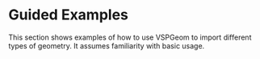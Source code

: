 # Guided Examples

This section shows examples of how to use VSPGeom to import different types of geometry. It assumes familiarity with basic usage.
